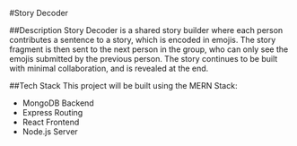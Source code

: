 #Story Decoder

##Description
Story Decoder is a shared story builder where each person contributes a sentence to a story, which is encoded in emojis. The story fragment is then sent to the next person in the group, who can only see the emojis submitted by the previous person. The story continues to be built with minimal collaboration, and is revealed at the end.

##Tech Stack
This project will be built using the MERN Stack:
- MongoDB Backend
- Express Routing
- React Frontend
- Node.js Server



